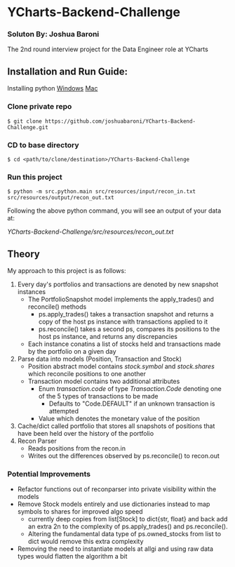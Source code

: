 # YCharts-Backend-Challenge
### Soluton By: Joshua Baroni
The 2nd round interview project for the Data Engineer role at YCharts

## Installation and Run Guide:
Installing python
[Windows](https://docs.python.org/3/using/windows.html)
[Mac](https://docs.python.org/3/using/mac.html)

### Clone private repo
```console
$ git clone https://github.com/joshuabaroni/YCharts-Backend-Challenge.git
```

### CD to base directory
```console
$ cd <path/to/clone/destination>/YCharts-Backend-Challenge
```

### Run this project
```console
$ python -m src.python.main src/resources/input/recon_in.txt src/resources/output/recon_out.txt
```

Following the above python command, you will see an output of your data at:

*YCharts-Backend-Challenge/src/resources/recon_out.txt*

## Theory
My approach to this project is as follows:
1) Every day's portfolios and transactions are denoted  by new snapshot instances
    - The PortfolioSnapshot model implements the apply_trades() and reconcile() methods
      - ps.apply_trades() takes a transaction snapshot and returns a copy of the host ps instance with transactions applied to it
      - ps.reconcile() takes a second ps, compares its positions to the host ps instance, and returns any discrepancies
    - Each instance conatins a list of stocks held and transactions made by the portfolio on a given day
2) Parse data into models (Position, Transaction and Stock)
    - Position abstract model contains *stock.symbol* and *stock.shares* which reconcile positions to one another
    - Transaction model contains two additional attributes
      - Enum *transaction.code* of type *Transaction.Code* denoting one of the 5 types of transactions to be made
        - Defaults to "Code.DEFAULT" if an unknown transaction is attempted
      - Value which denotes the monetary value of the position
3) Cache/dict called portfolio that stores all snapshots of positions that have been held over the history of the portfolio
4) Recon Parser
   - Reads positions from the recon.in
   - Writes out the differences observed by ps.reconcile() to recon.out
   
### Potential Improvements
- Refactor functions out of reconparser into private visibility within the models
- Remove Stock models entirely and use dictionaries instead to map symbols to shares for improved algo speed
  - currently deep copies from list\[Stock] to dict{str, float} and back add an extra 2n to the complexity of ps.apply_trades() and ps.reconcile().
  - Altering the fundamental data type of ps.owned_stocks from list to dict would remove this extra complexity
- Removing the need to instantiate models at allgi and using raw data types would flatten the algorithm a bit